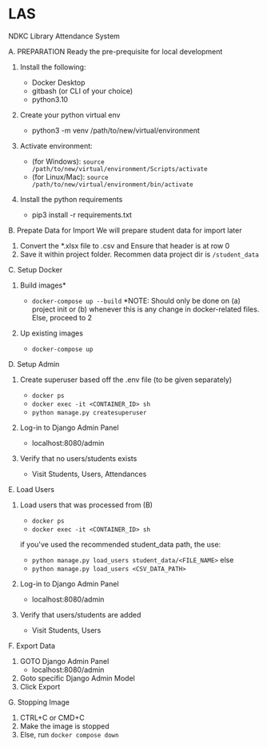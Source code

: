 # LAS
NDKC Library Attendance System

A. PREPARATION
Ready the pre-prequisite for local development

1. Install the following:
    - Docker Desktop
    - gitbash (or CLI of your choice)
    - python3.10

2. Create your python virtual env
    - python3 -m venv /path/to/new/virtual/environment

3. Activate environment:
    - (for Windows):
        `source /path/to/new/virtual/environment/Scripts/activate`
    - (for Linux/Mac):
        `source /path/to/new/virtual/environment/bin/activate`

4. Install the python requirements
    - pip3 install -r requirements.txt


B. Prepate Data for Import
We will prepare student data for import later

1. Convert the *.xlsx file to .csv and Ensure that header is at row 0
2. Save it within project folder. Recommen data project dir is `/student_data`


C. Setup Docker

1. Build images*
    - `docker-compose up --build`
*NOTE: Should only be done on (a) project init or (b) whenever this is any change in docker-related files. Else, proceed to 2

2. Up existing images
    - `docker-compose up`


D. Setup Admin

1. Create superuser based off the .env file (to be given separately)
    - `docker ps`
    - `docker exec -it <CONTAINER_ID> sh`
    - `python manage.py createsuperuser`

2. Log-in to Django Admin Panel
    - localhost:8080/admin

3. Verify that no users/students exists
    - Visit Students, Users, Attendances


E. Load Users

1. Load users that was processed from (B)
    - `docker ps`
    - `docker exec -it <CONTAINER_ID> sh`
    
    if you've used the recommended student_data path, the use:
    - `python manage.py load_users student_data/<FILE_NAME>`
    else
    -  `python manage.py load_users <CSV_DATA_PATH>`

2. Log-in to Django Admin Panel
    - localhost:8080/admin

3. Verify that users/students are added
    - Visit Students, Users


F. Export Data
1. GOTO Django Admin Panel
    - localhost:8080/admin
2. Goto specific Django Admin Model
3. Click Export


G. Stopping Image
1. CTRL+C or CMD+C
2. Make the image is stopped
3. Else, run `docker compose down`
